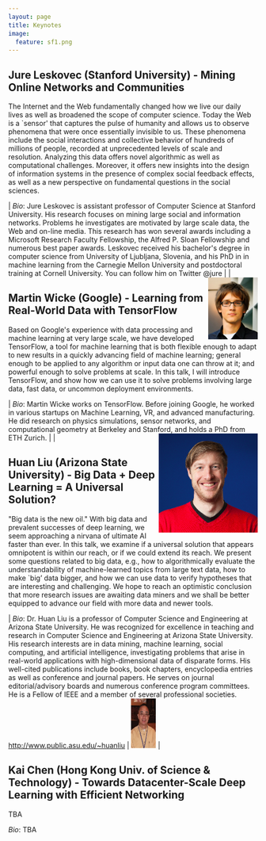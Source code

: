 ```yaml
---
layout: page
title: Keynotes
image:
  feature: sf1.png
---
```


## Jure Leskovec (Stanford University) - Mining Online Networks and Communities

The Internet and the Web fundamentally changed how we live our daily lives as well as broadened the scope of computer science. Today the Web is a `sensor' that captures the pulse of humanity and allows us to observe phenomena that were once essentially invisible to us. These phenomena include the social interactions and collective behavior of hundreds of millions of people, recorded at unprecedented levels of scale and resolution. Analyzing this data offers novel algorithmic as well as computational challenges. Moreover, it offers new insights into the design of information systems in the presence of complex social feedback effects, as well as a new perspective on fundamental questions in the social sciences.

| *Bio*: Jure Leskovec is assistant professor of Computer Science at Stanford University. His research focuses on mining large social and information networks. Problems he investigates are motivated by large scale data, the Web and on-line media. This research has won several awards including a Microsoft Research Faculty Fellowship, the Alfred P. Sloan Fellowship and numerous best paper awards. Leskovec received his bachelor's degree in computer science from University of Ljubljana, Slovenia, and his PhD in in machine learning from the Carnegie Mellon University and postdoctoral training at Cornell University. You can follow him on Twitter @jure | <img style="float: right;" src="images/JureLeskovec.jpg" width=100> |

<!-- <img src="" alt="Jure Leskovec"/>  -->


## Martin Wicke (Google) - Learning from Real-World Data with TensorFlow

Based on Google's experience with data processing and
machine learning at very large scale, we have developed TensorFlow, a
tool for machine learning that is both flexible enough to adapt to new
results in a quickly advancing field of machine learning; general
enough to be applied to any algorithm or input data one can throw at
it; and powerful enough to solve problems at scale. In this talk, I
will introduce TensorFlow, and show how we can use it to solve
problems involving large data, fast data, or uncommon deployment
environments.

| *Bio*: Martin Wicke works on TensorFlow. Before joining Google, he worked in various startups on Machine Learning, VR, and advanced manufacturing. He did research on physics simulations, sensor networks, and computational geometry at Berkeley and Stanford, and holds a PhD from ETH Zurich. | <img style="float: right;" src="images/martin.png" width=200> | 

<!-- <img src="images/martin.jpg" alt="Martin Wicke"/>  -->

## Huan Liu (Arizona State University) - Big Data + Deep Learning = A Universal Solution?

"Big data is the new oil." With big data and prevalent successes of deep learning, we seem approaching a nirvana of ultimate AI faster than ever. In this talk, we examine if a universal solution that appears omnipotent is within our reach, or if we could extend its reach. We present some questions related to big data, e.g., how to algorithmically evaluate the understandability of machine-learned topics from large text data, how to make `big’ data bigger, and how we can use data to verify hypotheses that are interesting and challenging. We hope to reach an optimistic conclusion that more research issues are awaiting data miners and we shall be better equipped to advance our field with more data and newer tools. 

| *Bio*: Dr. Huan Liu is a professor of Computer Science and Engineering at Arizona State University. He was recognized for excellence in teaching and research in Computer Science and Engineering at Arizona State University. His research interests are in data mining, machine learning, social computing, and artificial intelligence, investigating problems that arise in real-world applications with high-dimensional data of disparate forms. His well-cited publications include books, book chapters, encyclopedia entries as well as conference and journal papers. He serves on journal editorial/advisory boards and numerous conference program committees. He is a Fellow of IEEE and a member of several professional societies. http://www.public.asu.edu/~huanliu | <img src="images/huanliu2014.jpg" alt="Han Liu" height=100 width=50>  | 



## Kai Chen (Hong Kong Univ. of Science & Technology) - Towards Datacenter-Scale Deep Learning with Efficient Networking 

TBA

*Bio*: TBA


